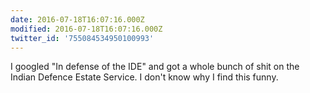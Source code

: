 ```yaml
---
date: 2016-07-18T16:07:16.000Z
modified: 2016-07-18T16:07:16.000Z
twitter_id: '755084534950100993'
---
```


  I googled "In defense of the IDE" and got a whole bunch of shit on the Indian Defence Estate Service.    I don't know why I find this funny.
